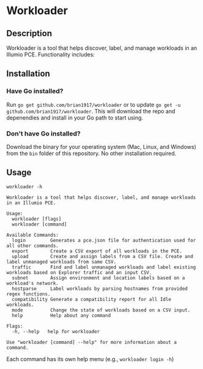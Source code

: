 # Workloader

## Description
Workloader is a tool that helps discover, label, and manage workloads in an Illumio PCE. Functionality includes:

## Installation

### Have Go installed?
Run `go get github.com/brian1917/workloader` or to update `go get -u github.com/brian1917/workloader`. This will download the repo and depenendies and install in your Go path to start using.

### Don't have Go installed?
Download the binary for your operating system (Mac, Linux, and Windows) from the `bin` folder of this repository. No other installation required.


## Usage
`workloader -h`

```
Workloader is a tool that helps discover, label, and manage workloads in an Illumio PCE.

Usage:
  workloader [flags]
  workloader [command]

Available Commands:
  login         Generates a pce.json file for authentication used for all other commands.
  export        Create a CSV export of all workloads in the PCE.
  upload        Create and assign labels from a CSV file. Create and label unmanaged workloads from same CSV.
  traffic       Find and label unmanaged workloads and label existing workloads based on Explorer traffic and an input CSV.
  subnet        Assign environment and location labels based on a workload's network.
  hostparse     Label workloads by parsing hostnames from provided regex functions.
  compatibility Generate a compatibility report for all Idle workloads.
  mode          Change the state of workloads based on a CSV input.
  help          Help about any command

Flags:
  -h, --help   help for workloader

Use "workloader [command] --help" for more information about a command.
```

Each command has its own help menu (e.g., `workloader login -h`)